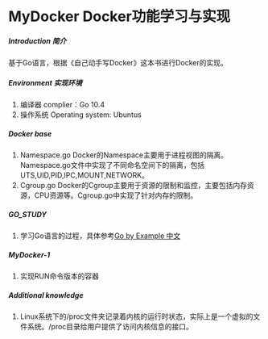 # MyDocker Docker功能学习与实现 

##### Introduction 简介
基于Go语言，根据《自己动手写Docker》这本书进行Docker的实现。

##### Environment 实现环境
1. 编译器 complier：Go 10.4
2. 操作系统 Operating system: Ubuntus

##### Docker base
1. Namespace.go 
  Docker的Namespace主要用于进程视图的隔离。Namespace.go文件中实现了不同命名空间下的隔离，包括UTS,UID,PID,IPC,MOUNT,NETWORK。
2. Cgroup.go 
  Docker的Cgroup主要用于资源的限制和监控，主要包括内存资源，CPU资源等。Cgroup.go中实现了针对内存的限制。
  
 ##### GO_STUDY
 1. 学习Go语言的过程，具体参考[Go by Example 中文](https://github.com/GodXuebi/WriteMyDocker/edit/master/README.md)
 
##### MyDocker-1
1. 实现RUN命令版本的容器

##### Additional knowledge
1. Linux系统下的/proc文件夹记录着内核的运行时状态，实际上是一个虚拟的文件系统。/proc目录给用户提供了访问内核信息的接口。
